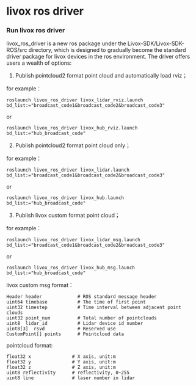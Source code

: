 # livox ros driver

### Run livox ros driver

livox_ros_driver is a new ros package under the Livox-SDK/Livox-SDK-ROS/src directory, which is designed to gradually become the standard driver package for livox devices in the ros environment. The driver offers users a wealth of options:

1. Publish pointcloud2 format point cloud and automatically load rviz；

for example：

```
roslaunch livox_ros_driver livox_lidar_rviz.launch bd_list:="broadcast_code1&broadcast_code2&broadcast_code3"
```

or

```
roslaunch livox_ros_driver livox_hub_rviz.launch bd_list:="hub_broadcast_code" 
```

2. Publish pointcloud2 format point cloud only；

for example：

```
roslaunch livox_ros_driver livox_lidar.launch bd_list:="broadcast_code1&broadcast_code2&broadcast_code3"
```

or

```
roslaunch livox_ros_driver livox_hub.launch bd_list:="hub_broadcast_code"
```



3. Publish livox custom format point cloud；

for example：

```
roslaunch livox_ros_driver livox_lidar_msg.launch bd_list:="broadcast_code1&broadcast_code2&broadcast_code3"
```

or

```
roslaunch livox_ros_driver livox_hub_msg.launch bd_list:="hub_broadcast_code"
```

livox custom msg format：

```
Header header             # ROS standard message header
uint64 timebase           # The time of first point
uint32 timestep           # Time interval between adjacent point clouds
uint32 point_num          # Total number of pointclouds
uint8  lidar_id           # Lidar device id number
uint8[3]  rsvd            # Reserved use
CustomPoint[] points      # Pointcloud data
```
pointcloud format:
```
float32 x               # X axis, unit:m
float32 y               # Y axis, unit:m
float32 z               # Z axis, unit:m
uint8 reflectivity      # reflectivity, 0~255
uint8 line              # laser number in lidar
```
